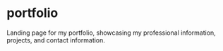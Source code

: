 # portfolio
Landing page for my portfolio, showcasing my professional information, projects, and contact information.
